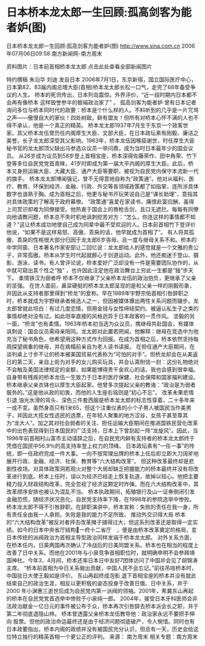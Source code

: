 # 日本桥本龙太郎一生回顾:孤高剑客为能者妒(图)

日本桥本龙太郎一生回顾:孤高剑客为能者妒(图)
http://www.sina.com.cn 2006年07月06日09:58 南方新闻网-南方周末


资料图片：日本前首相桥本龙太郎
点击此处查看全部新闻图片


特约撰稿 朱沿华 刘迪 发自日本
2006年7月1日，东京新宿，国立国际医疗中心，日本第82、83届内阁总理大臣(首相)桥本龙太郎长松一口气，走完了68年备受争议的人生。
桥本的死讯传出，日本列岛震惊。外界评价，“近一段时期内日本都不会再有像桥本
这样毁誉参半的极端政治家了” 。
孤高剑客为能者妒
曾有日本记者询问多位与桥本同时代的政要：桥本是个什么样的人。不料听到的几乎是一片咒骂之声——傲慢自大的家伙！四处树敌，鲜有盟友！但所有对桥本心怀不满的人也不得不承认，他是一个真正的精英。
桥本龙太郎1937年7月生于东京一个政客世家。其父桥本龙伍曾历任内阁厚生大臣、文部大臣，在日本政坛素有刚毅、廉洁之美誉。长子龙太郎深受其父影响，1963年，桥本龙伍因喉癌谢世，时任厚生大臣秘书官的龙太郎顶父缺出马参选众议员一举问鼎，成为当时日本最年少的国会议员。
从26岁成为议员到58岁登上首相宝座，桥本深得佐藤荣作、田中角荣、竹下登等多位自民党党首青睐，41岁时即成为第一届大平内阁的厚生大臣。此后，桥本又身担运输大臣、大藏大臣、通产大臣等要职，被视为自民党内保守本流新一代的旗手。
桥本龙太郎博闻强记，曾不无得意地自称为“政策通”。他对从福利、医疗、教育、环保到经济、金融、行政、外交等各领域政策都了如指掌，连所涉具体数字也谙熟于胸。成为首相之后，他更与秘书开玩笑说自己是“课长助理”，意指其对具体政策的了解高于政府幕僚。
“政策通”喜爱在家读书，痛恨赴宴应酬，虽得上司赏识却难为同僚接受。他热衷于国会上的唇枪舌剑，且口无遮拦。每每有同僚向他请教问题，桥本总不失时机地讽刺挖苦对方：“怎么，你连这样的事情都不知道？”这让桥本成功地使自己成为同辈中最不受欢迎的人。日本前首相竹下登评价他说，“如果不是这样易怒、高傲、乖戾的话，他早就成为首相了”。
有人将其孤傲、乖戾的性格很大部分归因于龙太郎6岁丧母，且一度与继母关系不和。桥本的中学同窗、日本著名作家安部让二回忆说：龙太郎给人的感觉就是一个文雅的贵公子，非常孤傲。桥本从学生时代起就醉心于剑道运动。此外，他还痴迷于登山、摄影、游泳、读书。有人曾评论说，桥本爱好广泛却没有一件是需要团队协作的，从中就可窥出其个性之“独” ，也许因此注定他在政治舞台上穷此一生都是“独”步天下。
柔情铁汉为弱者呼
桥本不仅继承了父亲桥本龙伍的政治抱负，更继承了父亲的坚强。
在世人面前，鼻梁硬挺的桥本龙太郎呈现的是和父亲一样的刚毅形象，并因此从支持者那里得到“桥龙”的爱称。早在1989年宇野宗佑首相引咎辞职之时，桥本就成为宇野继承者候选人之一，但因被媒体爆出两性关系问题而辍步。龙太郎曾就此坦白：有过几度恋情，但用金钱与女性缔结契约、被逼认私生子之类的事情却绝对没有过。如此坦率直接的风格迥异于日本政客的一贯作风。
坚毅的另一面，“桥龙”也有柔情。1963年桥本初当选为众议员，携继母共赴国会，有媒体讽刺说：国会议员需母亲陪同。龙太郎对此置若罔闻，他解释：继母在竞选中为他充当了秘书角色，他希望用这种方式作为回报。在成为首相之后，桥本依然坚持每周探望病重的继母，并在病榻前亲自为老人读书读报。
在担任通产大臣期间，在谈判桌上寸步不让的桥本被美国贸易代表称为“可怕的对手”。但桥龙却会在从美返日的第二天，亲自上街为对手的女儿购买玩具，并会认真附信一封：这份礼物绝对不会触及美国法律规定的金额，如果能博得贵千金欢心的话，我也会感到很幸福。
自身带有残疾的桥本龙伍一生致力于日本的医疗保健、社会保障和国家福利建设。桥本继承父亲衣钵也以厚生大臣起家。他曾多次提起父亲的教诲：“政治是为弱者服务的。”这是他从政的初衷，而他的人生座右铭则是“初心不忘”。
改革未果悲情引退
油光水滑的背头、深色三件套西服是桥本龙太郎的标志性穿着，二十多年来一成不变。虽然身高只有1米65，但这个注重仪表的小个子男人被国民当作美男子，并因此大揽女性选民的选票，在年轻人聚集的地方涩谷，女孩子甚至尊其为“龙大人”。加之其对社会弱者的关注、担任运输大臣期间在推进国铁民营化改革中的出色表现得到日本国民的广泛支持，日本上下曾刮起一阵“龙旋风”。因此，当1996年前首相村山富市主动请辞之后，在自民党内鲜有支持者的桥本龙太郎终于凭借在国民中56.9％的高支持率登上权力的顶峰。
日本政坛素有“一任一事”的传统，即一任政府完成一件大事。一向不按常理出牌的桥本上任后却立即大刀阔斧地展开行政、金融、经济、社保、教育等“六大结构改革”。
但这种改革最终却是悲剧性收场。对具体政策洞若观火对整个大局却缺乏把握能力的桥本最终并没有将改革进行到底。桥本上任时，误以为经济已经走上恢复轨道，故掉以轻心。他把主要精力投入财政结构改革，完全忽视了经济这颗定时炸弹。而在六大结构改革中，其改革顺序安排也被认为混乱不当。
桥本执政期间，拓殖银行及山一证券倒闭引发金融恐慌，随经济状况恶化，自民党支持率下降，在1998年的参院选举中惨败。桥本龙太郎不得不引咎辞职。在辞职演讲中，桥本宣称：失败的责任在我一身，所有责任全由我一人承担。失败是我的能力不足所致。
推动外交识得大局
桥本的“六大结构改革”被反对者抨击改革摊子铺得过大，但这系列改革还是取得一定实绩。如今的日本中央省厅结构一府十二省厅　，便是由桥本改革奠定的格局，变日本传统的派阀政治为首相主导型政治同样发端于桥本龙太郎。
对外关系方面，在桥本任内，日美两国再次确认了冷战后的日美同盟关系。桥本也在相当的程度上改善了日中关系。而他在2001年与小泉竞争首相职位时，就明确申明不会参拜靖国神社。今年3、4月间，桥本还率日本日中友好7团体访问了中国并会见了胡锦涛主席。
“桥本前首相为中日关系做出贡献，中国人民不会忘记。”前往吊唁桥本时，中国驻日大使王毅如是评价。
东山再起终成泡影
退下首相宝座的桥本并没有就此结束自己的政治生涯，相反以更积极的姿态投身于改善日俄、日中关系，并于2000 年小渊惠三逝世后成为自民党内第一派阀的领袖。2001年，希冀东山再起的桥本在自民党党首选举中惨败于小泉纯一郎。 2004年，接受日本牙科医师会非法政治献金一亿日元的事件被公布于众，桥本再次引咎辞去桥本派会长之职，并于第二年彻底退隐山林。
桥本曾透露父亲桥本龙伍教导他：政治家永远不要把手伸向
股票。但他的政治命运最终还是由于经济问题彻底破产，令人惋惜。同时也有日本政要指出，桥本内阁的政绩并没有被国民充分认识，但总有一天，历史会给这位特立独行的精英首相一个更公正的评判。 来源：
南方周末
相关专题：南方周末 

